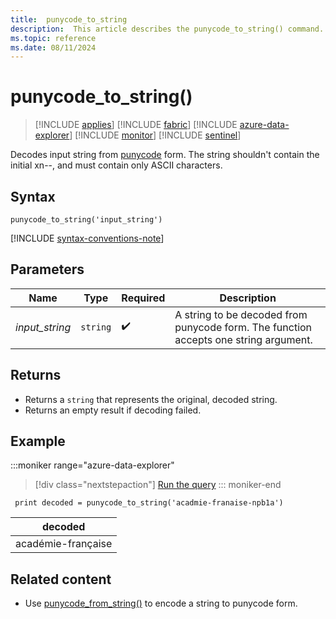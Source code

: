 ```yaml
---
title:  punycode_to_string 
description:  This article describes the punycode_to_string() command.
ms.topic: reference
ms.date: 08/11/2024
---
```


# punycode_to_string()

> [!INCLUDE [applies](../includes/applies-to-version/applies.md)] [!INCLUDE [fabric](../includes/applies-to-version/fabric.md)] [!INCLUDE [azure-data-explorer](../includes/applies-to-version/azure-data-explorer.md)] [!INCLUDE [monitor](../includes/applies-to-version/monitor.md)] [!INCLUDE [sentinel](../includes/applies-to-version/sentinel.md)]

Decodes input string from [punycode](https://en.wikipedia.org/wiki/Punycode) form. The string shouldn't contain the initial xn--, and must contain only ASCII characters.

## Syntax

`punycode_to_string('input_string')`

[!INCLUDE [syntax-conventions-note](../includes/syntax-conventions-note.md)]

## Parameters

| Name | Type | Required | Description |
|--|--|--|--|
| *input_string* | `string` |  :heavy_check_mark: | A string to be decoded from punycode form. The function accepts one string argument.

## Returns

* Returns a `string` that represents the original, decoded string.
* Returns an empty result if decoding failed.

## Example

:::moniker range="azure-data-explorer"
> [!div class="nextstepaction"]
> <a href="https://dataexplorer.azure.com/clusters/help/databases/Samples?query=H4sIAAAAAAAAAysoyswrUUhJTc5PSU1RsFUoKM2rBLHjS/Lji0uAkuka6onJiSm5mam6aUWJeYmZxam6eQVJhonqmgCaLR+2PAAAAA==" target="_blank">Run the query</a>
::: moniker-end

```kusto
 print decoded = punycode_to_string('acadmie-franaise-npb1a')
```

|decoded|
|---|
|académie-française|

## Related content

* Use [punycode_from_string()](punycode-from-string-function.md) to encode a string to punycode form.
